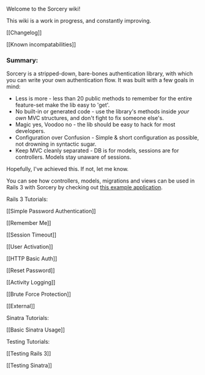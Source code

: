 Welcome to the Sorcery wiki!

This wiki is a work in progress, and constantly improving.

[[Changelog]]

[[Known incompatabilities]]


### Summary:


Sorcery is a stripped-down, bare-bones authentication library, with which you can write your own authentication flow.
It was built with a few goals in mind:

* Less is more - less than 20 public methods to remember for the entire feature-set make the lib easy to 'get'.
* No built-in or generated code - use the library's methods inside *your own* MVC structures, and don't fight to fix someone else's.
* Magic yes, Voodoo no - the lib should be easy to hack for most developers.
* Configuration over Confusion - Simple & short configuration as possible, not drowning in syntactic sugar.
* Keep MVC cleanly separated - DB is for models, sessions are for controllers. Models stay unaware of sessions.



Hopefully, I've achieved this. If not, let me know.

 

You can see how controllers, models, migrations and views can be used in Rails 3 with Sorcery by checking out [this example application](https://github.com/NoamB/sorcery-example-app).

Rails 3 Tutorials:

[[Simple Password Authentication]]

[[Remember Me]]

[[Session Timeout]]

[[User Activation]]

[[HTTP Basic Auth]]

[[Reset Password]]

[[Activity Logging]]

[[Brute Force Protection]]

[[External]]

Sinatra Tutorials:

[[Basic Sinatra Usage]]

Testing Tutorials:

[[Testing Rails 3]]

[[Testing Sinatra]]
